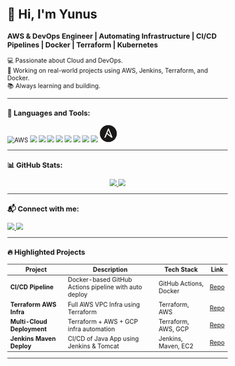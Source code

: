 # 👋 Hi, I'm Yunus  
### AWS & DevOps Engineer | Automating Infrastructure | CI/CD Pipelines | Docker | Terraform | Kubernetes

💻 Passionate about Cloud and DevOps.  
🚀 Working on real-world projects using AWS, Jenkins, Terraform, and Docker.  
📚 Always learning and building.

---

### 🧰 Languages and Tools:
<p align="left">
  <img src="https://cdn.jsdelivr.net/gh/devicons/devicon/icons/amazonwebservices/amazonwebservices-original.svg" width="40" height="40" alt="AWS"/>
  <img src="https://cdn.jsdelivr.net/gh/devicons/devicon/icons/terraform/terraform-original.svg" width="40" />
  <img src="https://cdn.jsdelivr.net/gh/devicons/devicon/icons/docker/docker-original.svg" width="40" />
  <img src="https://cdn.jsdelivr.net/gh/devicons/devicon/icons/kubernetes/kubernetes-plain.svg" width="40" />
  <img src="https://cdn.jsdelivr.net/gh/devicons/devicon/icons/bash/bash-original.svg" width="40" />
  <img src="https://cdn.jsdelivr.net/gh/devicons/devicon/icons/python/python-original.svg" width="40" />
  <img src="https://cdn.jsdelivr.net/gh/devicons/devicon/icons/linux/linux-original.svg" width="40" />
  <img src="https://cdn.jsdelivr.net/gh/devicons/devicon/icons/git/git-original.svg" width="40" />
  <img src="https://cdn.jsdelivr.net/gh/devicons/devicon/icons/jenkins/jenkins-original.svg" width="40" />
  <img src="https://raw.githubusercontent.com/devicons/devicon/master/icons/ansible/ansible-original.svg" width="40" />
</p>

---

### 📊 GitHub Stats:

<div align="center">
  <a href="https://github.com/Yunus705">
    <img height="150" src="https://github-readme-stats.vercel.app/api?username=Yunus705&theme=default&show_icons=true&count_private=true" />
  </a>
  <a href="https://github.com/Yunus705">
    <img height="150" src="https://github-readme-stats.vercel.app/api/top-langs/?username=Yunus705&layout=compact&langs_count=8&theme=default"/>
  </a>
</div>


---

### 📬 Connect with me:
<p align="left">
  <a href="https://www.linkedin.com/in/yunussharif705/" target="_blank">
    <img src="https://cdn.jsdelivr.net/npm/simple-icons@3.13.0/icons/linkedin.svg" width="30" />
  </a>
  <a href="mailto:yunussharif705@gmail.com" target="_blank">
    <img src="https://cdn.jsdelivr.net/npm/simple-icons@3.13.0/icons/gmail.svg" width="30" />
  </a>
</p>

---

### 🔥 Highlighted Projects

| Project | Description | Tech Stack | Link |
|--------|-------------|------------|------|
| **CI/CD Pipeline** | Docker-based GitHub Actions pipeline with auto deploy | GitHub Actions, Docker | [Repo](https://github.com/Yunus705/cicd-docker-project) |
| **Terraform AWS Infra** | Full AWS VPC Infra using Terraform | Terraform, AWS | [Repo](https://github.com/Yunus705/aws-terraform-vpc) |
| **Multi-Cloud Deployment** | Terraform + AWS + GCP infra automation | Terraform, AWS, GCP | [Repo](https://github.com/Yunus705/multicloud-terraform) |
| **Jenkins Maven Deploy** | CI/CD of Java App using Jenkins & Tomcat | Jenkins, Maven, EC2 | [Repo](https://github.com/Yunus705/mvn-project) |

---

